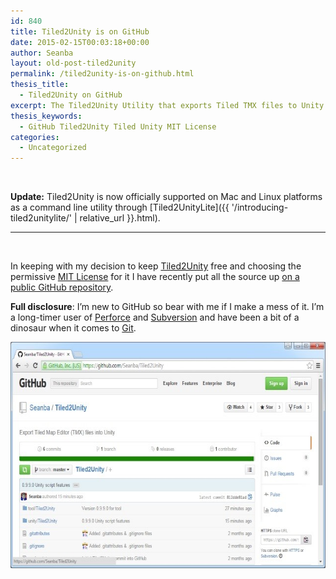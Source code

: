 ```yaml
---
id: 840
title: Tiled2Unity is on GitHub
date: 2015-02-15T00:03:18+00:00
author: Seanba
layout: old-post-tiled2unity
permalink: /tiled2unity-is-on-github.html
thesis_title:
  - Tiled2Unity on GitHub
excerpt: The Tiled2Unity Utility that exports Tiled TMX files to Unity is available now on GitHub
thesis_keywords:
  - GitHub Tiled2Unity Tiled Unity MIT License
categories:
  - Uncategorized
---
```

&nbsp;

**Update:** Tiled2Unity is now officially supported on Mac and Linux platforms as a command line utility through [Tiled2UnityLite]({{ '/introducing-tiled2unitylite/' | relative_url }}.html).

* * *

&nbsp;

In keeping with my decision to keep <a title="Tiled2Unity" href="{{ '/tiled2unity/' | relative_url }}" rel="Tiled2Unity">Tiled2Unity</a> free and choosing the permissive <a title="MIT License" href="http://opensource.org/licenses/MIT" rel="MIT License">MIT License</a> for it I have recently put all the source up <a title="Tiled2Unity on GitHub" href="https://github.com/Seanba/Tiled2Unity" rel="Tiled2Unity on GitHub">on a public GitHub repository</a>.

**Full disclosure**: I’m new to GitHub so bear with me if I make a mess of it. I’m a long-timer user of <a title="Perforce" href="http://www.perforce.com/" rel="Perforce">Perforce</a> and <a title="Subversion" href="https://subversion.apache.org/" rel="Subversion">Subversion</a> and have been a bit of a dinosaur when it comes to <a title="Git" href="http://git-scm.com/" rel="Git">Git</a>.

[<img style="background-image: none; padding-top: 0px; padding-left: 0px; display: inline; padding-right: 0px; border: 0px;" title="Tiled2Unity on GitHub" src="/assets/wp-content/uploads/2015/02/t2u-github.jpg" alt="Tiled2Unity on GitHub" width="640" height="362" border="0" />](https://github.com/Seanba/Tiled2Unity "Tiled2Unity on GitHub")